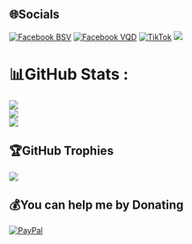 
## 🌐Socials
[![Facebook BSV](https://img.shields.io/badge/Facebook-%231877F2.svg?logo=Facebook&logoColor=white)](https://facebook.com/BevisVu278) [![Facebook VQD](https://img.shields.io/badge/Facebook-%231877F2.svg?logo=Facebook&logoColor=white)](https://facebook.com/QuangDaiVQD) [![TikTok](https://img.shields.io/badge/TikTok-%23000000.svg?logo=TikTok&logoColor=white)](https://tiktok.com/@abc) [![](https://img.shields.io/badge/YouTube-%23FF0000.svg?logo=YouTube&logoColor=white)](https://youtube.com/c/BSVRecovery) 
# 📊GitHub Stats :
![](https://github-readme-stats.vercel.app/api?username=VQD-BSV&theme=radical&hide_border=false&include_all_commits=false&count_private=false)<br/>
![](https://github-readme-streak-stats.herokuapp.com/?user=VQD-BSV&theme=radical&hide_border=false)<br/>
![](https://github-readme-stats.vercel.app/api/top-langs/?username=VQD-BSV&theme=radical&hide_border=false&include_all_commits=false&count_private=false&layout=compact)

## 🏆GitHub Trophies
![](https://github-trophies.vercel.app/?username=VQD-BSV&theme=radical&no-frame=false&no-bg=false&margin-w=4)

  ## 💰You can help me by Donating
  [![PayPal](https://img.shields.io/badge/PayPal-00457C?style=for-the-badge&logo=paypal&logoColor=white)](https://paypal.me/BSVPay) 

  <!-- Proudly created with GPRM ( https://gprm.itsvg.in ) -->
  

